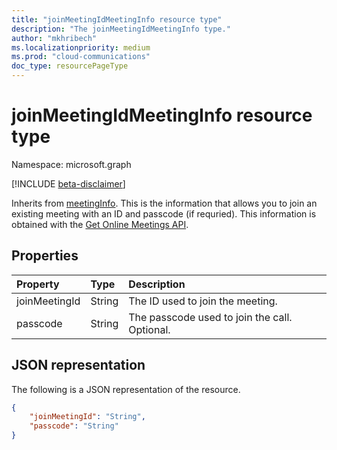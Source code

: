 ```yaml
---
title: "joinMeetingIdMeetingInfo resource type"
description: "The joinMeetingIdMeetingInfo type."
author: "mkhribech"
ms.localizationpriority: medium
ms.prod: "cloud-communications"
doc_type: resourcePageType
---
```


# joinMeetingIdMeetingInfo resource type

Namespace: microsoft.graph

[!INCLUDE [beta-disclaimer](../../includes/beta-disclaimer.md)]

Inherits from [meetingInfo](../resources/meetinginfo.md). This is the information that allows you to join an existing meeting with an ID and passcode (if requried). This information is obtained with the [Get Online Meetings API](../api/onlinemeeting-get.md).

## Properties

| Property                | Type    | Description                                                   |
| :---------------------- | :------ | :------------------------------------------------------------ |
| joinMeetingId           | String  | The ID used to join the meeting.                              |
| passcode                | String  | The passcode used to join the call. Optional.                 |

## JSON representation

The following is a JSON representation of the resource.

<!-- {
  "blockType": "resource",
  "optionalProperties": [

  ],
  "@odata.type": "microsoft.graph.joinMeetingIdMeetingInfo"
}-->
```json
{
    "joinMeetingId": "String",
    "passcode": "String"
}
```
